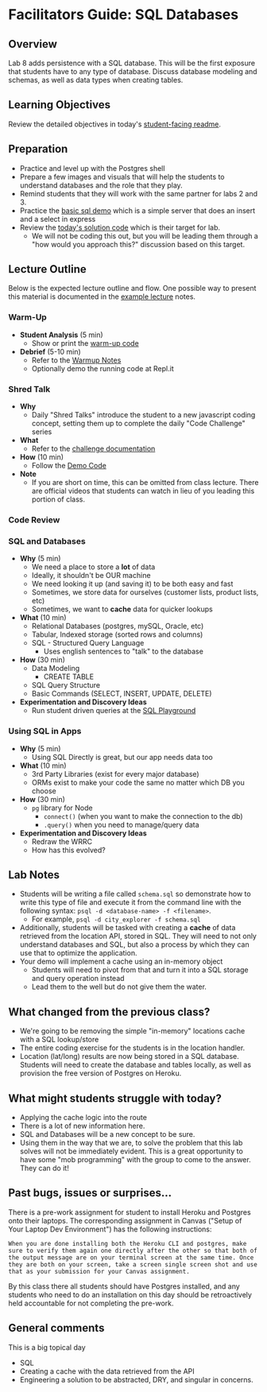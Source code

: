 # Facilitators Guide: SQL Databases

## Overview

Lab 8 adds persistence with a SQL database. This will be the first exposure that students have to any type of database. Discuss database modeling and schemas, as well as data types when creating tables.

## Learning Objectives

Review the detailed objectives in today's [student-facing readme](../README.md).

## Preparation

- Practice and level up with the Postgres shell
- Prepare a few images and visuals that will help the students to understand databases and the role that they play.
- Remind students that they will work with the same partner for labs 2 and 3.
- Practice the [basic sql demo](../demo/sql) which is a simple server that does an insert and a select in express
- Review the [today's solution code](../solution) which is their target for lab.
  - We will not be coding this out, but you will be leading them through a "how would you approach this?" discussion based on this target.

## Lecture Outline

Below is the expected lecture outline and flow. One possible way to present this material is documented in the [example lecture](../facilitator/LECTURE-EXAMPLE.md) notes.

### Warm-Up

- **Student Analysis** (5 min)
  - Show or print the [warm-up code](../warm-up/warm-up.md)
- **Debrief** (5-10 min)
  - Refer to the [Warmup Notes](../warm-up/NOTES.md)
  - Optionally demo the running code at Repl.it

### Shred Talk

- **Why**
  - Daily "Shred Talks" introduce the student to a new javascript coding concept, setting them up to complete the daily "Code Challenge" series
- **What**
  - Refer to the [challenge documentation](../challenges/README.md)
- **How** (10 min)
  - Follow the [Demo Code](../challenges/DEMO.md)
- **Note**
  - If you are short on time, this can be omitted from class lecture. There are official videos that students can watch in lieu of you leading this portion of class.

### Code Review

### SQL and Databases

- **Why** (5 min)
  - We need a place to store a **lot** of data
  - Ideally, it shouldn't be OUR machine
  - We need looking it up (and saving it) to be both easy and fast
  - Sometimes, we store data for ourselves (customer lists, product lists, etc)
  - Sometimes, we want to **cache** data for quicker lookups
- **What** (10 min)
  - Relational Databases (postgres, mySQL, Oracle, etc)
  - Tabular, Indexed storage (sorted rows and columns)
  - SQL - Structured Query Language
    - Uses english sentences to "talk" to the database
- **How** (30 min)
  - Data Modeling
    - CREATE TABLE
  - SQL Query Structure
  - Basic Commands (SELECT, INSERT, UPDATE, DELETE)
- **Experimentation and Discovery Ideas**
  - Run student driven queries at the [SQL Playground](https://master.dcesh4541no84.amplifyapp.com/)

### Using SQL in Apps

- **Why** (5 min)
  - Using SQL Directly is great, but our app needs data too
- **What** (10 min)
  - 3rd Party Libraries (exist for every major database)
  - ORMs exist to make your code the same no matter which DB you choose
- **How** (30 min)
  - `pg` library for Node
    - `connect()` (when you want to make the connection to the db)
    - `.query()` when you need to manage/query data
- **Experimentation and Discovery Ideas**
  - Redraw the WRRC
  - How has this evolved?

## Lab Notes

- Students will be writing a file called `schema.sql` so demonstrate how to write this type of file and execute it from the command line with the following syntax: `psql -d <database-name> -f <filename>`.
  - For example, `psql -d city_explorer -f schema.sql`
- Additionally, students will be tasked with creating a **cache** of data retrieved from the location API, stored in SQL. They will need to not only understand databases and SQL, but also a process by which they can use that to optimize the application.
- Your demo will implement a cache using an in-memory object
  - Students will need to pivot from that and turn it into a SQL storage and query operation instead
  - Lead them to the well but do not give them the water.

## What changed from the previous class?

- We're going to be removing the simple "in-memory" locations cache with a SQL lookup/store
- The entire coding exercise for the students is in the location handler.
- Location (lat/long) results are now being stored in a SQL database. Students will need to create the database and tables locally, as well as provision the free version of Postgres on Heroku.

## What might students struggle with today?

- Applying the cache logic into the route
- There is a lot of new information here.
- SQL and Databases will be a new concept to be sure.
- Using them in the way that we are, to solve the problem that this lab solves will not be immediately evident.  This is a great opportunity to have some "mob programming" with the group to come to the answer. They can do it!

## Past bugs, issues or surprises...

There is a pre-work assignment for student to install Heroku and Postgres onto their laptops. The corresponding assignment in Canvas ("Setup of Your Laptop Dev Environment") has the following instructions:

```When you are done installing both the Heroku CLI and postgres, make sure to verify them again one directly after the other so that both of the output message are on your terminal screen at the same time. Once they are both on your screen, take a screen single screen shot and use that as your submission for your Canvas assignment.```

By this class there all students should have Postgres installed, and any students who need to do an installation on this day should be retroactively held accountable for not completing the pre-work.

## General comments

This is a big topical day

- SQL
- Creating a cache with the data retrieved from the API
- Engineering a solution to be abstracted, DRY, and singular in concerns.
